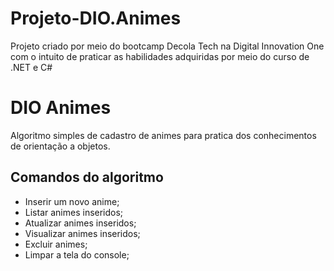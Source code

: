 # Projeto-DIO.Animes

Projeto criado por meio do bootcamp Decola Tech na Digital Innovation One com o intuito de praticar as habilidades adquiridas por meio do curso de .NET e C#

# DIO Animes

Algoritmo simples de cadastro de animes para pratica dos conhecimentos de orientação a objetos.

## Comandos do algoritmo

- Inserir um novo anime;
- Listar animes inseridos;
- Atualizar animes inseridos;
- Visualizar animes inseridos;
- Excluir animes;
- Limpar a tela do console;

